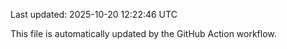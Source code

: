 Last updated: 2025-10-20 12:22:46 UTC

This file is automatically updated by the GitHub Action workflow.
